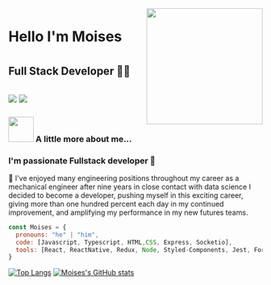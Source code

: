 <img align='right' src="https://media.giphy.com/media/M9gbBd9nbDrOTu1Mqx/giphy.gif" width="230">

<h1 align="left">Hello I'm Moises<h1/>
<h2 align="left">Full Stack Developer 👨‍💻<h2/>

[![](https://img.shields.io/badge/LinkedIn-Moises-blue)](https://www.linkedin.com/in/moises-duran-del-razo/)
[![](https://img.shields.io/badge/Gmail-Moises%40gmail.com-red)](mailto:moises6737@gmail.com)


### <img src="https://media.giphy.com/media/VgCDAzcKvsR6OM0uWg/giphy.gif" width="50"> A little more about me... 

### I'm passionate Fullstack developer 👋

📄 I've enjoyed many engineering positions throughout my career as a mechanical engineer after nine years in close contact with data science I decided to become a developer, pushing myself in this exciting career, giving more than one hundred percent each day in my continued improvement, and amplifying my performance in my new futures teams.

```js
const Moises = {
  pronouns: "he" | "him",
  code: [Javascript, Typescript, HTML,CSS, Express, Socketio],
  tools: [React, ReactNative, Redux, Node, Styled-Components, Jest, Formik, BootStrap,Heroku, PosgreSQL]
}
```
[![Top Langs](https://github-readme-stats.vercel.app/api/top-langs/?username=anuraghazra)](https://github.com/moisesdurandelrazo/github-readme-stats) [![Moises's GitHub stats](https://github-readme-stats.vercel.app/api?username=moisesdurandelrazo)](https://github.com/moisesdurandelrazo/github-readme-stats)


<!--
**moisesdurandelrazo/moisesdurandelrazo** is a ✨ _special_ ✨ repository because its `README.md` (this file) appears on your GitHub profile.

Here are some ideas to get you started:

- 🔭 I’m currently working on ...
- 🌱 I’m currently learning ...
- 👯 I’m looking to collaborate on ...
- 🤔 I’m looking for help with ...
- 💬 Ask me about ...
- 📫 How to reach me: ...
- 😄 Pronouns: ...
- ⚡ Fun fact: ...
-->
